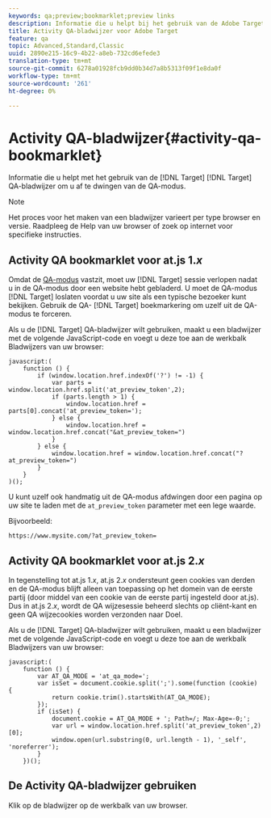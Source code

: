 ```yaml
---
keywords: qa;preview;bookmarklet;preview links
description: Informatie die u helpt bij het gebruik van de Adobe Target QA-bladwijzer om Target te forceren u uit de QA-modus vrij te geven.
title: Activity QA-bladwijzer voor Adobe Target
feature: qa
topic: Advanced,Standard,Classic
uuid: 2890e215-16c9-4b22-a8eb-732cd6efede3
translation-type: tm+mt
source-git-commit: 6278a01928fcb9dd0b34d7a8b5313f09f1e8da0f
workflow-type: tm+mt
source-wordcount: '261'
ht-degree: 0%

---
```



# Activity QA-bladwijzer{#activity-qa-bookmarklet}

Informatie die u helpt met het gebruik van de [!DNL Target] [!DNL Target] QA-bladwijzer om u af te dwingen van de QA-modus.

>[!NOTE]
>
>Het proces voor het maken van een bladwijzer varieert per type browser en versie. Raadpleeg de Help van uw browser of zoek op internet voor specifieke instructies.

## Activity QA bookmarklet voor at.js 1.*x*

Omdat de [QA-modus](/help/c-activities/c-activity-qa/activity-qa.md) vastzit, moet uw [!DNL Target] sessie verlopen nadat u in de QA-modus door een website hebt gebladerd. U moet de QA-modus [!DNL Target] loslaten voordat u uw site als een typische bezoeker kunt bekijken. Gebruik de QA- [!DNL Target] boekmarkering om uzelf uit de QA-modus te forceren.

Als u de [!DNL Target] QA-bladwijzer wilt gebruiken, maakt u een bladwijzer met de volgende JavaScript-code en voegt u deze toe aan de werkbalk Bladwijzers van uw browser:

```
javascript:(
    function () {
        if (window.location.href.indexOf('?') != -1) {
            var parts = window.location.href.split('at_preview_token',2);
            if (parts.length > 1) {
                window.location.href = parts[0].concat('at_preview_token=');
            } else {
                window.location.href = window.location.href.concat("&at_preview_token=")
            }
        } else {
            window.location.href = window.location.href.concat("?at_preview_token=")
        }
    }
)();
```

U kunt uzelf ook handmatig uit de QA-modus afdwingen door een pagina op uw site te laden met de `at_preview_token` parameter met een lege waarde.

Bijvoorbeeld:

`https://www.mysite.com/?at_preview_token=`

## Activity QA bookmarklet voor at.js 2.*x*

In tegenstelling tot at.js 1.*x*, at.js 2.*x* ondersteunt geen cookies van derden en de QA-modus blijft alleen van toepassing op het domein van de eerste partij (door middel van een cookie van de eerste partij ingesteld door at.js). Dus in at.js 2.*x*, wordt de QA wijzesessie beheerd slechts op cliënt-kant en geen QA wijzecookies worden verzonden naar Doel.

Als u de [!DNL Target] QA-bladwijzer wilt gebruiken, maakt u een bladwijzer met de volgende JavaScript-code en voegt u deze toe aan de werkbalk Bladwijzers van uw browser:

```
javascript:(
    function () {
        var AT_QA_MODE = 'at_qa_mode=';
        var isSet = document.cookie.split(';').some(function (cookie) {
            return cookie.trim().startsWith(AT_QA_MODE);
        });
        if (isSet) {
            document.cookie = AT_QA_MODE + '; Path=/; Max-Age=-0;';
            var url = window.location.href.split('at_preview_token',2)[0];
            window.open(url.substring(0, url.length - 1), '_self', 'noreferrer');
        }
    })();
```

## De Activity QA-bladwijzer gebruiken

Klik op de bladwijzer op de werkbalk van uw browser.

